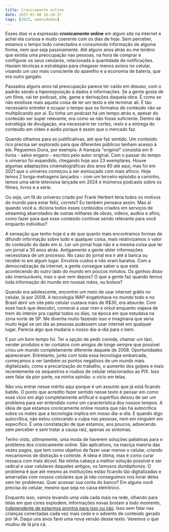 ```yaml
---
title: Cronicamente online
date: 2025-01-08 16:20:37
tags: [2025, amenidades]
---
```


Esses dias vi a expressão **cronicamente online** em algum site na internet e achei ela curiosa e muito coerente com os dias de hoje. Sem perceber, estamos o tempo todo conectados e consumindo informação de alguma forma, nem que seja passivamente. Até alguns anos atrás eu me lembro que existia uma preocupação nas pessoas, na hora de comprar e configurar os seus celulares, relacionada à quantidade de notificações. Haviam técnicas e estratégias para chegassr menos avisos no celular, visando um uso mais consciente do aparelho e a economia de bateria, que era outro gargalo.

Passados alguns anos tal preocupação parece ter caído em desuso, com o padrão sendo a hiperexposição à dados e informações. Se a gente gosta de um filme, vai ter podcast, site, game e derivações daquela obra. É como se não existisse mais aquela coisa de ler um texto e ele terminar ali. É tão necessário entreter e ocupar o tempo que os formatos de conteúdo vão se multiplicando por aí. Eu tinha um podcast há um tempo atrás e, apesar do conteúdo ser super relevante, era como se não fosse suficiente. Dentro da estratégia de divulgação, era necessário ter cortes, *reels* e a entrega do conteúdo em vídeo e aúdio porque é assim que o mercado faz.

Quando olhamos para as justificativas, até que faz sentido. Um conteúdo rico precisa ser explorado para que diferentes públicos tenham acesso à ele. Peguemos Duna, por exemplo. A franquia "*original*" consistia em 6 livros - salvo engano - escritos pelo autor original. Com o passar do tempo o universo foi expandido, chegando hoje aos 23 exemplares. Houve algumas adaptações cinematográficas dos anos 60 até aqui, mas foi em 2021 que o universo começou a ser esmiuçado com mais afinco. Hoje temos 2 longa-metragens lançados - com um terceiro episódio a caminho, temos uma série televisiva lançada em 2024 e inúmeros podcasts sobre os filmes, livros e a série. 

Ou seja, um fã do universo criado por Frank Herbert teria todos os motivos do mundo para estar feliz, correto? Eu também pensava assim. Mas aí quando você a.  diciona todos esses conteúdos criados em serviços de streaming abarrotados de outras milhares de obras, vídeos, audios e afins, como fazer para que esse conteúdo continue sendo relevante para você enquanto indivíduo?

A sensação que tenho hoje é a de que quanto mais encontramos formas de difundir informação sobre tudo e qualquer coisa, mais relativizamos o valor do conteúdo do dado em si. Ler um jornal hoje não é a mesma coisa que ler um jornal a 30 anos atrás. Antigamente a gente obter informações necessitava de um processo. No caso do jornal era ir até à banca ou recebê-lo em algum lugar. Envolvia custos e não eram baratos. Com a democratização da internet, a gente consegue saber o que está acontecendo do outro lado do mundo em poucos minutos. Os ganhos disso são imensuráveis, mas o que vem depois? O que a gente faz quando temos toda informação do mundo em nossas mãos,  ou bolsos?

Quando era adolescente, encontrei um meio de usar internet grátis no celular, lá por 2008. A tecnologia WAP engatinhava no mundo todo e no Brasil abrir um site pelo celular custava mais de R$30, era absurdo. Com esse hack que descobri, comecei a usar msn e orkut enquanto viajava de trem do interior pra capital todos os dias, na época em que estudava na zona norte de SP. Me divertia muito fazendo isso e imaginava que seria muito legal se um dia as pessoas pudessem usar internet em qualquer lugar. Parecia algo que mudaria o nosso dia-a-dia para o bem.

E por um bom tempo foi. Ter a opção de pedir comida, chamar um táxi, vender produtos e ter contatos com amigos de longe sempre que possível criou um mundo completamente diferente daquele de 2008. Oportunidades apareceram. Entretanto, junto com toda essa tecnologia embarcada, começamos a ver também os pontos negativos de um mundo mais digitalizado, como a precarização do trabalho, o aumento dos golpes e mais recentemente os sequestros e roubos de celular relacionados ao PIX. Isso sem falar da pior parte, na minha opinião: o vício em telas.

Não vou entrar nesse mérito aqui porque é um assunto que já está ficando batido. O ponto que acredito fazer sentido nesse texto é pensar em como esse vício em algo completamente artifical e supérfluo deixou de ser um problema para ser entendido como um característica dos nossos tempos. A ideia de que estamos cronicamente online mostra que não há autocrítica sobre os males que a tecnologia implica em nosso dia-a-dia. E quando digo autocrítica, não estou colocando a culpa nas pessoas, nem em ninguém em específico. É uma constatação de que estamos, aos poucos, adoecendo sem perceber e sem tratar a causa raíz, apenas os sintomas. 

Tenho visto, ultimamente, uma moda de haverem soluções paliativas para o problema dos cronicamente online. São aplicativos, na maciça maioria das vezes pagos, que tem como objetivo de fazer usar menos o celular, criando mecanismos de distração e controle. A ideia é ótima, mas é como curar ressaca com mais álcool. Na minha cabeça a melhor solução possível e ser radical e usar celulares daqueles antigos, os famosos *dumbphones*. O problema é que até mesmo as instituições estão ficando tão digitalizadas e amarradas com nossos celulares que já não conseguimos nos livrar deles sem ter problemas. Quer acessar sua conta do banco? Em alguns você precisa do celular, mesmo que seja no caixa eletrônico.

Enquanto isso, vamos levando uma vida cada mais na rede, olhando para telas em que cores explodem, informações novas brotam a todo momento, [independente de estarmos prontos para isso ou não](https://www.nytimes.com/2024/12/26/science/speed-of-thought.html). Isso sem falar nas crianças conectadas cada vez mais cedo e o advento de conteúdo gerado por IA. Daqui uns anos farei uma nova versão desse texto. Veremos o que mudou de lá pra cá.